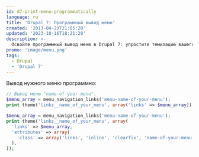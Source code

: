 ```yaml
---
id: d7-print-menu-programmatically
language: ru
title: 'Drupal 7: Программный вывод меню'
created: '2013-04-23T21:05:20'
updated: '2023-10-16T18:21:20'
description: >-
  Освойте программный вывод меню в Drupal 7: упростите темизацию вашего сайта!
promo: 'image/menu.png'
tags:
  - Drupal
  - 'Drupal 7'
---
```


Вывод нужного меню программно:

```php
// Вывод меню "name-of-your-menu".
$menu_array = menu_navigation_links('menu-name-of-your-menu');
print theme('links__name_of_your_menu', array('links' => $menu_array));
```

```php {"header":"Также можно добавить классы для ul"}
$menu_array = menu_navigation_links('menu-name-of-your-menu');
print theme('links__name_of_your_menu', array(
  'links' => $menu_array,
  'attributes' => array(
    'class' => array('links', 'inline', 'clearfix', 'name-of-your-menu'),
  ),
));
```

